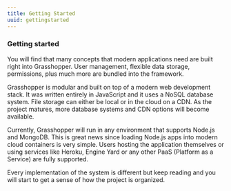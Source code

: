 ```yaml
---
title: Getting Started
uuid: gettingstarted
---
```

### Getting started

You will find that many concepts that modern applications need are built right into Grasshopper. User management, flexible data storage, permissions, plus much more are bundled into the framework.

Grasshopper is modular and built on top of a modern web development stack. It was written entirely in JavaScript and it uses a NoSQL database system. File storage can either be local or in the cloud on a CDN. As the project matures, more database systems and CDN options will become available.

Currently, Grasshopper will run in any environment that supports Node.js and MongoDB. This is great news since loading Node.js apps into modern cloud containers is very simple. Users hosting the application themselves or using services like Heroku, Engine Yard or any other PaaS (Platform as a Service) are fully supported.

Every implementation of the system is different but keep reading and you will start to get a sense of how the project is organized.